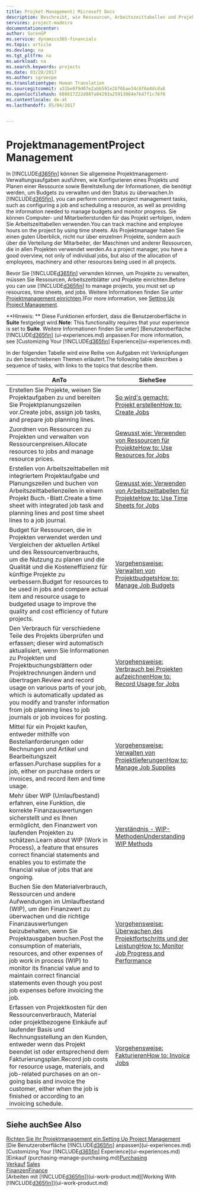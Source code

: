 ```yaml
---
title: Projket-Management| Microsoft Docs
description: Beschreibt, wie Ressourcen, Arbeitszeittabellen und Projekte genutzt werden, um Projekte zu verwalten.
services: project-madeira
documentationcenter: 
author: SorenGP
ms.service: dynamics365-financials
ms.topic: article
ms.devlang: na
ms.tgt_pltfrm: na
ms.workload: na
ms.search.keywords: projects
ms.date: 03/28/2017
ms.author: sgroespe
ms.translationtype: Human Translation
ms.sourcegitcommit: a31be0f9d07e2abb591e26f6bae34c6f6e4dcda6
ms.openlocfilehash: 608817222d087a04293a25913064e7b47f1c78f0
ms.contentlocale: de-at
ms.lasthandoff: 05/04/2017


---
```

# <a name="project-management"></a><span data-ttu-id="2254b-103">Projektmanagement</span><span class="sxs-lookup"><span data-stu-id="2254b-103">Project Management</span></span>
<span data-ttu-id="2254b-104">In [!INCLUDE[d365fin](includes/d365fin_md.md)] können Sie allgemeine Projektmanagement-Verwaltungsaufgaben ausführen, wie Konfigurieren eines Projekts und Planen einer Ressource sowie Bereitstellung der Informationen, die benötigt werden, um Budgets zu verwalten und den Status zu überwachen.</span><span class="sxs-lookup"><span data-stu-id="2254b-104">In [!INCLUDE[d365fin](includes/d365fin_md.md)], you can perform common project management tasks, such as configuring a job and scheduling a resource, as well as providing the information needed to manage budgets and monitor progress.</span></span> <span data-ttu-id="2254b-105">Sie können Computer- und Mitarbeiterstunden für das Projekt verfolgen, indem Sie Arbeitszeittabellen verwenden.</span><span class="sxs-lookup"><span data-stu-id="2254b-105">You can track machine and employee hours on the project by using time sheets.</span></span> <span data-ttu-id="2254b-106">Als Projektmanager haben Sie einen guten Überblick, nicht nur über einzelnen Projekte, sondern auch über die Verteilung der Mitarbeiter, der Maschinen und anderer Ressourcen, die in allen Projekten verwendet werden.</span><span class="sxs-lookup"><span data-stu-id="2254b-106">As a project manager, you have a good overview, not only of individual jobs, but also of the allocation of employees, machinery and other resources being used in all projects.</span></span>

<span data-ttu-id="2254b-107">Bevor Sie [!INCLUDE[d365fin](includes/d365fin_md.md)] verwnden können, um Projekte zu verwalten, müssen Sie Ressourcen, Arbeitszeitblätter und Projekte einrichten.</span><span class="sxs-lookup"><span data-stu-id="2254b-107">Before you can use [!INCLUDE[d365fin](includes/d365fin_md.md)] to manage projects, you must set up resources, time sheets, and jobs.</span></span> <span data-ttu-id="2254b-108">Weitere Informationen finden Sie unter [Projektmanagement einrichten](projects-setup-projects.md).)</span><span class="sxs-lookup"><span data-stu-id="2254b-108">For more information, see [Setting Up Project Management](projects-setup-projects.md).</span></span>  

<span data-ttu-id="2254b-109">**Hinweis: ** Diese Funktionen erfordert, dass die Benutzeroberfläche in **Suite** festgelegt wird.</span><span class="sxs-lookup"><span data-stu-id="2254b-109">**Note**: This functionality requires that your experience is set to **Suite**.</span></span> <span data-ttu-id="2254b-110">Weitere Informationen finden Sie unter] [Benutzeroberfläche [!INCLUDE[d365fin](includes/d365fin_md.md)] (ui-experiences.md) anpassen.</span><span class="sxs-lookup"><span data-stu-id="2254b-110">For more information, see [Customizing Your [!INCLUDE[d365fin](includes/d365fin_md.md)] Experience](ui-experiences.md).</span></span>

<span data-ttu-id="2254b-111">In der folgenden Tabelle wird eine Reihe von Aufgaben mit Verknüpfungen zu den beschriebenen Themen erläutert.</span><span class="sxs-lookup"><span data-stu-id="2254b-111">The following table describes a sequence of tasks, with links to the topics that describe them.</span></span>

| <span data-ttu-id="2254b-112">An</span><span class="sxs-lookup"><span data-stu-id="2254b-112">To</span></span> | <span data-ttu-id="2254b-113">Siehe</span><span class="sxs-lookup"><span data-stu-id="2254b-113">See</span></span> |
| --- | --- |
| <span data-ttu-id="2254b-114">Erstellen Sie Projekte, weisen Sie Projektaufgaben zu und bereiten Sie Projektplanungszeilen vor.</span><span class="sxs-lookup"><span data-stu-id="2254b-114">Create jobs, assign job tasks, and prepare job planning lines.</span></span> |[<span data-ttu-id="2254b-115">So wird's gemacht: Projekt erstellen</span><span class="sxs-lookup"><span data-stu-id="2254b-115">How to: Create Jobs</span></span>](projects-how-create-jobs.md) |
| <span data-ttu-id="2254b-116">Zuordnen von Ressourcen zu Projekten und verwalten von Ressourcenpreisen.</span><span class="sxs-lookup"><span data-stu-id="2254b-116">Allocate resources to jobs and manage resource prices.</span></span> |[<span data-ttu-id="2254b-117">Gewusst wie: Verwenden von Ressourcen für Projekte</span><span class="sxs-lookup"><span data-stu-id="2254b-117">How to: Use Resources for Jobs</span></span>](projects-how-use-resources.md) |
| <span data-ttu-id="2254b-118">Erstellen von Arbeitszeittabellen mit integriertem Projektaufgabe und Planungszeilen und buchen von Arbeitszeittabellenzeilen in einem Projekt Buch.-Blatt.</span><span class="sxs-lookup"><span data-stu-id="2254b-118">Create a time sheet with integrated job task and planning lines and post time sheet lines to a job journal.</span></span> |[<span data-ttu-id="2254b-119">Gewusst wie: Verwenden von Arbeitszeittabellen für Projekte</span><span class="sxs-lookup"><span data-stu-id="2254b-119">How to: Use Time Sheets for Jobs</span></span>](projects-how-use-time-sheets.md) |
| <span data-ttu-id="2254b-120">Budget für Ressourcen, die in Projekten verwendet werden und Vergleichen der aktuellen Artikel und des Ressourcenverbrauchs, um die Nutzung zu planen und die Qualität und die Kosteneffizienz für künftige Projekte zu verbessern.</span><span class="sxs-lookup"><span data-stu-id="2254b-120">Budget for resources to be used in jobs and compare actual item and resource usage to budgeted usage to improve the quality and cost efficiency of future projects.</span></span> |[<span data-ttu-id="2254b-121">Vorgehensweise: Verwalten von Projektbudgets</span><span class="sxs-lookup"><span data-stu-id="2254b-121">How to: Manage Job Budgets</span></span>](projects-how-manage-budgets.md) |
| <span data-ttu-id="2254b-122">Den Verbrauch für verschiedene Teile des Projekts überprüfen und erfassen; dieser wird automatisch aktualisiert, wenn Sie Informationen zu Projekten und Projektbuchungsblättern oder Projektrechnungen ändern und übertragen.</span><span class="sxs-lookup"><span data-stu-id="2254b-122">Review and record usage on various parts of your job, which is automatically updated as you modify and transfer information from job planning lines to job journals or job invoices for posting.</span></span> |[<span data-ttu-id="2254b-123">Vorgehensweise: Verbrauch bei Projekten aufzeichnen</span><span class="sxs-lookup"><span data-stu-id="2254b-123">How to: Record Usage for Jobs</span></span>](projects-how-record-job-usage.md) |
| <span data-ttu-id="2254b-124">Mittel für ein Projekt kaufen, entweder mithilfe von Bestellanforderungen oder Rechnungen und Artikel und Bearbeitungszeit erfassen.</span><span class="sxs-lookup"><span data-stu-id="2254b-124">Purchase supplies for a job, either on purchase orders or invoices, and record item and time usage.</span></span> |[<span data-ttu-id="2254b-125">Vorgehensweise: Verwalten von Projektlieferungen</span><span class="sxs-lookup"><span data-stu-id="2254b-125">How to: Manage Job Supplies</span></span>](projects-how-manage-project-supplies.md) |
| <span data-ttu-id="2254b-126">Mehr über WIP (Umlaufbestand) erfahren, eine Funktion, die korrekte Finanzauswertungen sicherstellt und es Ihnen ermöglicht, den Finanzwert von laufenden Projekten zu schätzen.</span><span class="sxs-lookup"><span data-stu-id="2254b-126">Learn about WIP (Work in Process), a feature that ensures correct financial statements and enables you to estimate the financial value of jobs that are ongoing.</span></span> |[<span data-ttu-id="2254b-127">Verständnis - WIP-Methoden</span><span class="sxs-lookup"><span data-stu-id="2254b-127">Understanding WIP Methods</span></span>](projects-understanding-wip.md) |
| <span data-ttu-id="2254b-128">Buchen Sie den Materialverbrauch, Ressourcen und andere Aufwendungen im Umlaufbestand (WIP), um den Finanzwert zu überwachen und die richtige Finanzauswertungen beizubehalten, wenn Sie Projektausgaben buchen.</span><span class="sxs-lookup"><span data-stu-id="2254b-128">Post the consumption of materials, resources, and other expenses of job work in process (WIP) to monitor its financial value and to maintain correct financial statements even though you post job expenses before invoicing the job.</span></span> |[<span data-ttu-id="2254b-129">Vorgehensweise: Überwachen des Projektfortschritts und der Leistung</span><span class="sxs-lookup"><span data-stu-id="2254b-129">How to: Monitor Job Progress and Performance</span></span>](projects-how-monitor-progress-performance.md) |
| <span data-ttu-id="2254b-130">Erfassen von Projektkosten für den Ressourcenverbrauch, Material oder projektbezogene Einkäufe auf laufender Basis und Rechnungsstellung an den Kunden, entweder wenn das Projekt beendet ist oder entsprechend dem Fakturierungsplan.</span><span class="sxs-lookup"><span data-stu-id="2254b-130">Record job costs for resource usage, materials, and job-related purchases on an on-going basis and invoice the customer, either when the job is finished or according to an invoicing schedule.</span></span> |[<span data-ttu-id="2254b-131">Vorgehensweise: Fakturieren</span><span class="sxs-lookup"><span data-stu-id="2254b-131">How to: Invoice Jobs</span></span>](projects-how-invoice-jobs.md) |

## <a name="see-also"></a><span data-ttu-id="2254b-132">Siehe auch</span><span class="sxs-lookup"><span data-stu-id="2254b-132">See Also</span></span>
[<span data-ttu-id="2254b-133">Richten Sie Ihr Projektmanagement ein.</span><span class="sxs-lookup"><span data-stu-id="2254b-133">Setting Up Project Management</span></span>](projects-setup-projects.md)  
<span data-ttu-id="2254b-134">[Die Benutzeroberfläche [!INCLUDE[d365fin](includes/d365fin_md.md)] anpassen](ui-experiences.md)</span><span class="sxs-lookup"><span data-stu-id="2254b-134">[Customizing Your [!INCLUDE[d365fin](includes/d365fin_md.md)] Experience](ui-experiences.md)</span></span>      
<span data-ttu-id="2254b-135">[Einkauf (purchasing-manage-purchasing.md)</span><span class="sxs-lookup"><span data-stu-id="2254b-135">[Purchasing](purchasing-manage-purchasing.md)</span></span>         
<span data-ttu-id="2254b-136">[Verkauf](sales-manage-sales.md)  </span><span class="sxs-lookup"><span data-stu-id="2254b-136">[Sales](sales-manage-sales.md)  </span></span>  
[<span data-ttu-id="2254b-137">Finanzen</span><span class="sxs-lookup"><span data-stu-id="2254b-137">Finance</span></span>](finance.md)  
<span data-ttu-id="2254b-138">[Arbeiten mit [!INCLUDE[d365fin](includes/d365fin_md.md)]](ui-work-product.md]</span><span class="sxs-lookup"><span data-stu-id="2254b-138">[Working With [!INCLUDE[d365fin](includes/d365fin_md.md)]](ui-work-product.md)</span></span>  

